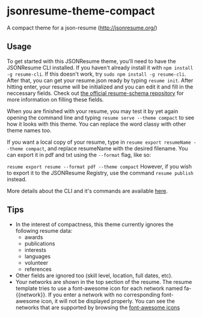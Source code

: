 jsonresume-theme-compact
========================

A compact theme for a json-resume (http://jsonresume.org/)

## Usage 

To get started with this JSONResume theme, you'll need to have the 
JSONResume CLI installed. If you haven't already install it with 
```npm install -g resume-cli```. If this doesn't work, try 
```sudo npm install -g resume-cli```. After that, you can get your resume.json 
ready by typing ```resume init```. After hitting enter, your resume will be 
initialized and you can edit it and fill in the neccessary fields. Check out 
[the official resume-schema repository](https://github.com/jsonresume/resume-schema) 
for more information on filling these fields.

When you are finished with your resume, you may test it by yet again opening the 
command line and typing ```resume serve --theme compact``` to see how it looks 
with this theme. You can replace the word classy with other theme names too.

If you want a local copy of your resume, type in 
```resume export resumeName --theme compact```, and replace resumeName with the 
desired filename. You can export it in pdf and txt using the ```--format``` flag, 
like so:

```resume export resume --format pdf --theme compact```
However, if you wish to export it to the JSONResume Registry, use the command 
```resume publish``` instead.

More details about the CLI and it's commands are available [here](https://github.com/jsonresume/resume-cli).

## Tips
 * In the interest of compactness, this theme currently ignores the following resume data:
    - awards
    - publications
    - interests
    - languages
    - volunteer
    - references
 * Other fields are ignored too (skill level, location, full dates, etc). 
 * Your networks are shown in the top section of the resume. The resume template
    tries to use a font-awesome icon for each network named fa-{{network}}. If 
    you enter a network with no corresponding font-awesome icon, it will not 
    be displayed properly. You can see the networks that are supported by 
    browsing the [font-awesome icons](http://fortawesome.github.io/Font-Awesome/icons/)